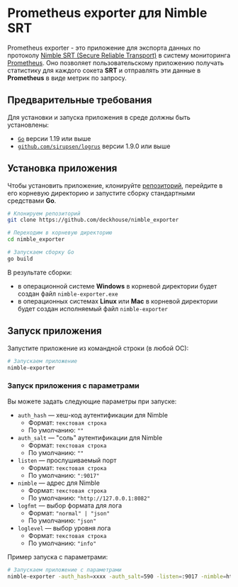 # Prometheus exporter для Nimble SRT

Prometheus exporter - это приложение для экспорта данных по протоколу [Nimble SRT (Secure Reliable Transport)](https://softvelum.com/nimble/srt/) в систему мониторинга [Prometheus](https://github.com/prometheus/prometheus).
Оно позволяет пользовательскому приложению получать статистику для каждого сокета **SRT** и отправлять эти данные в **Prometheus** в виде метрик по запросу.

## Предварительные требования

Для установки и запуска приложения в среде должны быть установлены:

* [`Go`](https://go.dev/doc/install) версии 1.19 или выше
* [`github.com/sirupsen/logrus`](github.com/sirupsen/logrus) версии 1.9.0 или выше

## Установка приложения

Чтобы установить приложение, клонируйте [репозиторий](https://github.com/deckhouse/nimble_exporter), перейдите в его корневую директорию и запустите сборку стандартными средствами **Go**.

```sh
# Клонируем репозиторий
git clone https://github.com/deckhouse/nimble_exporter

# Переходим в корневую директорию
cd nimble_exporter

# Запускаем сборку Go
go build
```

В результате сборки:
* в операционной системе **Windows** в корневой директории будет создан файл `nimble-exporter.exe`
* в операционных системах **Linux** или **Mac** в корневой директории будет создан исполняемый файл `nimble-exporter`

## Запуск приложения

Запустите приложение из командной строки (в любой ОС):

```sh
# Запускаем приложение
nimble-exporter
```

### Запуск приложения с параметрами

Вы можете задать следующие параметры при запуске:
* `auth_hash` — хеш-код аутентификации для Nimble
    * Формат: `текстовая строка`
    * По умолчанию: `""`
* `auth_salt` — "соль" аутентификации для Nimble
    * Формат: `текстовая строка`
    * По умолчанию: `""`
* `listen` — прослушиваемый порт
    * Формат: `текстовая строка`
    * По умолчанию: `":9017"`
* `nimble` — адрес для Nimble
    * Формат: `текстовая строка`
    * По умолчанию: `"http://127.0.0.1:8082"`
* `logfmt` — выбор формата для лога
    * Формат: `"normal" | "json"`
    * По умолчанию: `"json"`
* `loglevel` — выбор уровня лога
    * Формат: `текстовая строка`
    * По умолчанию: `"info"`

Пример запуска с параметрами:
```sh
# Запускаем приложение с параметрами
nimble-exporter -auth_hash=xxxx -auth_salt=590 -listen=:9017 -nimble=http://127.0.0.1:8082 -logfmt=normal -loglevel=info
```
